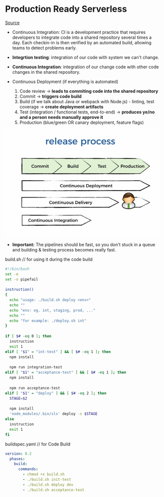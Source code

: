 # Production Ready Serverless

[Source](https://livevideo.manning.com/course/38?continue=true)

* Continuous Integration: CI is a development practice that requires developers to integrate code into a shared repository several times a day. Each checkin-in is then verified by an automated build, allowing teams to detect problems early.
* **Integrtion testing**: integration of our code with system we can't change.
* **Continuous Integration**: integration of our change code with other code changes in the shared repository.

* Continuous Deployment (if everything is automated)
  1. Code review -> **leads to commiting code into the shared repository**
  2. Commit -> **triggers code build**
  3. Build (if we talk about Java or webpack with Node.js) - linting, test coverage -> **create deployment artifacts**
  4. Test (integration / functional tests, end-to-end) -> **produces ye/no and a person needs manually approve it**
  5. Production (blue/green OR canary deployment, feature flags)

![CI](./images/ci-cd-steps.png)

* **Important:** The pipelines should be fast, so you don't stuck in a queue and building & testing process becomes really fast.

build.sh // for using it during the code build
```sh
#!/bin/bash
set -e
set -o pipefail

instruction()
{
  echo "usage: ./build.sh deploy <env>"
  echo ""
  echo "env: eg. int, staging, prod, ..."
  echo ""
  echo "for example: ./deploy.sh int"
}

if [ $# -eq 0 ]; then
  instruction
  exit 1
elif [ "$1" = "int-test" ] && [ $# -eq 1 ]; then
  npm install

  npm run integration-test
elif [ "$1" = "acceptance-test" ] && [ $# -eq 1 ]; then
  npm install

  npm run acceptance-test
elif [ "$1" = "deploy" ] && [ $# -eq 2 ]; then
  STAGE=$2

  npm install
  'node_modules/.bin/sls' deploy -s $STAGE
else
  instruction
  exit 1
fi
```
buildspec.yaml // for Code Build
```yaml
version: 0.2
  phases:
    build:
      commands:
        - chmod +x build.sh
        - ./build.sh init-test
        - ./build.sh deploy dev
        - ./build.sh acceptance-test
```
